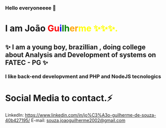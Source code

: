 ### Hello everyoneeee 👋
<h1> I am <span>João <span><span style="color:red;">Gu<span><span style="color:blue;">i<span><span style="color:green;">lh<span><span style="color:orange;">er<span><span style="color:yellow;">me<span>
  ✨✨✨.</h1>

<h2> ✨ I am a young boy, brazillian , doing college about Analysis and Development of systems on FATEC - PG ✨ </h2>
<h3> I like back-end developvment and PHP and NodeJS tecnologics</h3>

# Social Media to contact.⚡

LinkedIn: https://www.linkedin.com/in/jo%C3%A3o-guilherme-de-souza-40b427195/
E-mail: souza.joaoguilherme2002@gmail.com
<!--
**jgsouzadev/jgsouzadev** is a ✨ _special_ ✨ repository because its `README.md` (this file) appears on your GitHub profile.

Here are some ideas to get you started:

- 🔭 I’m currently working on ...
- 🌱 I’m currently learning ...
- 👯 I’m looking to collaborate on ...
- 🤔 I’m looking for help with ...
- 💬 Ask me about ...
- 📫 How to reach me: ...
- 😄 Pronouns: ...
- ⚡ Fun fact: ...
-->
